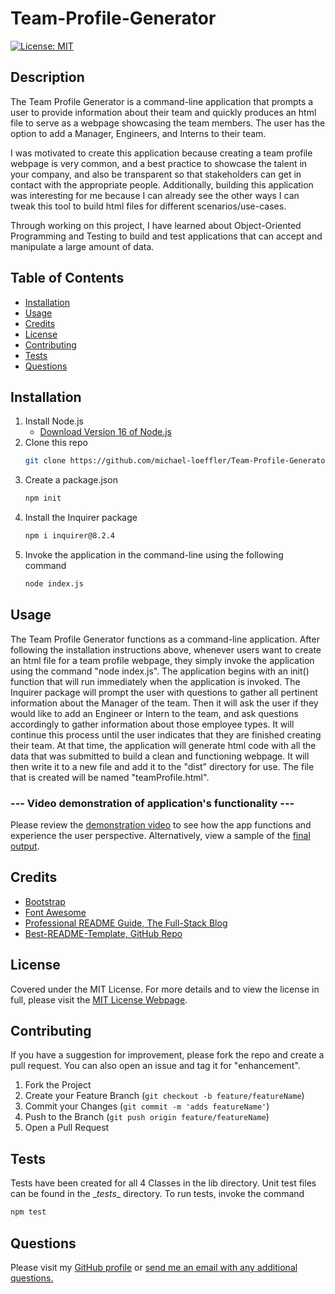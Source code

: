 # Team-Profile-Generator

[![License: MIT](https://img.shields.io/badge/License-MIT-yellow.svg)](https://opensource.org/licenses/MIT)

## Description
    
The Team Profile Generator is a command-line application that prompts a user to provide information about their team and quickly produces an html file to serve as a webpage showcasing the team members. The user has the option to add a Manager, Engineers, and Interns to their team.

I was motivated to create this application because creating a team profile webpage is very common, and a best practice to showcase the talent in your company, and also be transparent so that stakeholders can get in contact with the appropriate people. Additionally, building this application was interesting for me because I can already see the other ways I can tweak this tool to build html files for different scenarios/use-cases.

Through working on this project, I have learned about Object-Oriented Programming and Testing to build and test applications that can accept and manipulate a large amount of data.
    
## Table of Contents
        
- [Installation](#installation)
- [Usage](#usage)
- [Credits](#credits)
- [License](#license)
- [Contributing](#contributing)
- [Tests](#tests)
- [Questions](#questions)
 
## Installation
            
1. Install Node.js
    - [Download Version 16 of Node.js](https://nodejs.org/download/release/v16.18.0/node-v16.18.0-x64.msi)
2. Clone this repo
   ```sh
   git clone https://github.com/michael-loeffler/Team-Profile-Generator.git
   ```
3. Create a package.json
   ```sh
   npm init
   ```
4. Install the Inquirer package
   ```sh
   npm i inquirer@8.2.4
   ```
5. Invoke the application in the command-line using the following command
   ```sh
   node index.js
   ```
    
## Usage
    
The Team Profile Generator functions as a command-line application. After following the installation instructions above, whenever users want to create an html file for a team profile webpage, they simply invoke the application using the command "node index.js". The application begins with an init() function that will run immediately when the application is invoked. The Inquirer package will prompt the user with questions to gather all pertinent information about the Manager of the team. Then it will ask the user if they would like to add an Engineer or Intern to the team, and ask questions accordingly to gather information about those employee types. It will continue this process until the user indicates that they are finished creating their team. At that time, the application will generate html code with all the data that was submitted to build a clean and functioning webpage. It will then write it to a new file and add it to the "dist" directory for use. The file that is created will be named "teamProfile.html".

### --- Video demonstration of application's functionality ---

Please review the [demonstration video](https://drive.google.com/file/d/1dSsi_oiSJlcqlLNsLiJ_bnjVmjV61LOx/view) to see how the app functions and experience the user perspective. Alternatively, view a sample of the [final output](./dist/sampleTeamProfile.html). 
    
## Credits

- [Bootstrap](https://getbootstrap.com/)
- [Font Awesome](https://fontawesome.com/)
- [Professional README Guide, The Full-Stack Blog](https://coding-boot-camp.github.io/full-stack/github/professional-readme-guide)
- [Best-README-Template, GitHub Repo](https://github.com/othneildrew/Best-README-Template/blob/master/BLANK_README.md)

## License
    
Covered under the MIT License. For more details and to view the license in full, please visit the [MIT License Webpage](https://choosealicense.com/licenses/mit/).

## Contributing
    
If you have a suggestion for improvement, please fork the repo and create a pull request. You can also open an issue and tag it for "enhancement".
1. Fork the Project
2. Create your Feature Branch (`git checkout -b feature/featureName`)
3. Commit your Changes (`git commit -m 'adds featureName'`)
4. Push to the Branch (`git push origin feature/featureName`)
5. Open a Pull Request
    
## Tests

Tests have been created for all 4 Classes in the lib directory. Unit test files can be found in the \__tests__ directory. To run tests, invoke the command
```sh
npm test
```

## Questions

Please visit my [GitHub profile](https://github.com/michael-loeffler) or [send me an email with any additional questions.](mailto:michaelloeffler23@gmail.com)